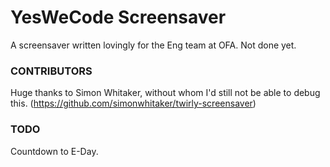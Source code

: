 # YesWeCode Screensaver

A screensaver written lovingly for the Eng team at OFA.
Not done yet.

### CONTRIBUTORS

Huge thanks to Simon Whitaker, without whom I'd still not be able to debug this.
(https://github.com/simonwhitaker/twirly-screensaver)

### TODO

Countdown to E-Day.
